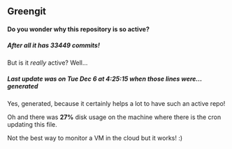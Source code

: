 ## Greengit

#### Do you wonder why this repository is so active?

##### After all it has 33449 commits!

But is it *really* active? Well...

##### Last update was on Tue Dec 6 at 4:25:15 when those lines were... generated

Yes, generated, because it certainly helps a lot to have such an active repo!

Oh and there was **27%** disk usage on the machine
where there is the cron updating this file.

Not the best way to monitor a VM in the cloud but it works! :)
